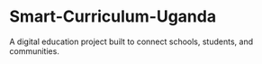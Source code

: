 # Smart-Curriculum-Uganda
A digital education project built to connect schools, students, and communities.
